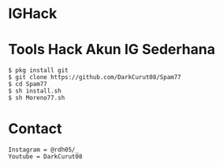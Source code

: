 # IGHack
# Tools Hack Akun IG Sederhana
```
$ pkg install git
$ git clone https://github.com/DarkCurut08/Spam77
$ cd Spam77
$ sh install.sh
$ sh Moreno77.sh
```
# Contact
```
Instagram = @rdh05/_
Youtube = DarkCurut08
```
